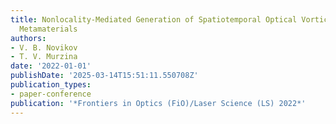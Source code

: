 ```yaml
---
title: Nonlocality-Mediated Generation of Spatiotemporal Optical Vortices in Epsilon-Near-Zero
  Metamaterials
authors:
- V. B. Novikov
- T. V. Murzina
date: '2022-01-01'
publishDate: '2025-03-14T15:51:11.550708Z'
publication_types:
- paper-conference
publication: '*Frontiers in Optics (FiO)/Laser Science (LS) 2022*'
---
```


